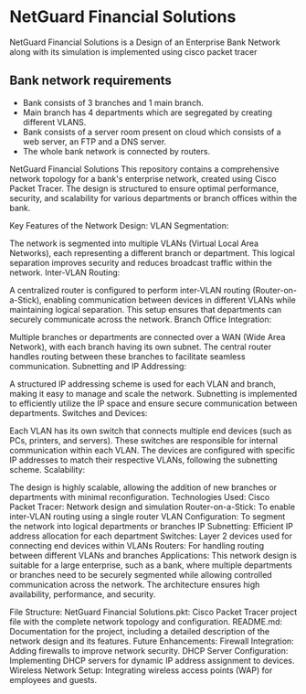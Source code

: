 # NetGuard Financial Solutions
NetGuard Financial Solutions is a Design of an Enterprise Bank Network along with its simulation is implemented using cisco packet tracer

## Bank network requirements
- Bank consists of 3 branches and 1 main branch.
- Main branch has 4 departments which are segregated by creating different VLANS.
- Bank consists of a server room present on cloud which consists of a web server, an FTP and a DNS server.
- The whole bank network is connected by routers.


NetGuard Financial Solutions
This repository contains a comprehensive network topology for a bank's enterprise network, created using Cisco Packet Tracer. The design is structured to ensure optimal performance, security, and scalability for various departments or branch offices within the bank.

Key Features of the Network Design:
VLAN Segmentation:

The network is segmented into multiple VLANs (Virtual Local Area Networks), each representing a different branch or department. This logical separation improves security and reduces broadcast traffic within the network.
Inter-VLAN Routing:

A centralized router is configured to perform inter-VLAN routing (Router-on-a-Stick), enabling communication between devices in different VLANs while maintaining logical separation.
This setup ensures that departments can securely communicate across the network.
Branch Office Integration:

Multiple branches or departments are connected over a WAN (Wide Area Network), with each branch having its own subnet. The central router handles routing between these branches to facilitate seamless communication.
Subnetting and IP Addressing:

A structured IP addressing scheme is used for each VLAN and branch, making it easy to manage and scale the network. Subnetting is implemented to efficiently utilize the IP space and ensure secure communication between departments.
Switches and Devices:

Each VLAN has its own switch that connects multiple end devices (such as PCs, printers, and servers). These switches are responsible for internal communication within each VLAN.
The devices are configured with specific IP addresses to match their respective VLANs, following the subnetting scheme.
Scalability:

The design is highly scalable, allowing the addition of new branches or departments with minimal reconfiguration.
Technologies Used:
Cisco Packet Tracer: Network design and simulation
Router-on-a-Stick: To enable inter-VLAN routing using a single router
VLAN Configuration: To segment the network into logical departments or branches
IP Subnetting: Efficient IP address allocation for each department
Switches: Layer 2 devices used for connecting end devices within VLANs
Routers: For handling routing between different VLANs and branches
Applications:
This network design is suitable for a large enterprise, such as a bank, where multiple departments or branches need to be securely segmented while allowing controlled communication across the network. The architecture ensures high availability, performance, and security.

File Structure:
NetGuard Financial Solutions.pkt: Cisco Packet Tracer project file with the complete network topology and configuration.
README.md: Documentation for the project, including a detailed description of the network design and its features.
Future Enhancements:
Firewall Integration: Adding firewalls to improve network security.
DHCP Server Configuration: Implementing DHCP servers for dynamic IP address assignment to devices.
Wireless Network Setup: Integrating wireless access points (WAP) for employees and guests.
